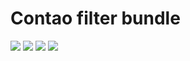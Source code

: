 # Contao filter bundle

![](https://img.shields.io/packagist/v/heimrichhannot/contao-filter-bundle.svg)
![](https://img.shields.io/packagist/dt/heimrichhannot/contao-filter-bundle.svg)
[![](https://img.shields.io/travis/heimrichhannot/contao-filter-bundle/master.svg)](https://travis-ci.org/heimrichhannot/contao-filter-bundle/)
[![](https://img.shields.io/coveralls/heimrichhannot/contao-filter-bundle/master.svg)](https://coveralls.io/github/heimrichhannot/contao-filter-bundle)